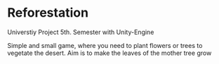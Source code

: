 # Reforestation
Universtiy Project 5th. Semester with Unity-Engine




Simple and small game, where you need to plant flowers or trees to vegetate the desert. 
Aim is to make the leaves of the mother tree grow
